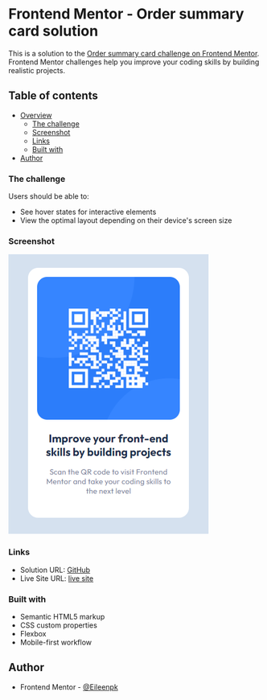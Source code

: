 # Frontend Mentor - Order summary card solution

This is a solution to the [Order summary card challenge on Frontend Mentor](https://www.frontendmentor.io/challenges/order-summary-component-QlPmajDUj). Frontend Mentor challenges help you improve your coding skills by building realistic projects. 

## Table of contents

- [Overview](#overview)
  - [The challenge](#the-challenge)
  - [Screenshot](#screenshot)
  - [Links](#links)
  - [Built with](#built-with)
- [Author](#author)


### The challenge

Users should be able to:

- See hover states for interactive elements
- View the optimal layout depending on their device's screen size

### Screenshot

![screen shot of full screen webpage](https://github.com/Eileenpk/qr-code-component/blob/main/images/Screenshot.png)

### Links

- Solution URL: [GitHub](https://github.com/Eileenpk/qr-code-component)
- Live Site URL: [live site](https://eileenpk.github.io/qr-code-component/)

### Built with

- Semantic HTML5 markup
- CSS custom properties
- Flexbox
- Mobile-first workflow

## Author

- Frontend Mentor - [@Eileenpk](https://www.frontendmentor.io/profile/Eileenpk)
